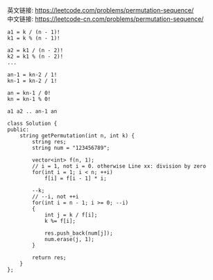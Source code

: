 
英文链接: https://leetcode.com/problems/permutation-sequence/  
中文链接: https://leetcode-cn.com/problems/permutation-sequence/

```
a1 = k / (n - 1)!  
k1 = k % (n - 1)!

a2 = k1 / (n - 2)!  
k2 = k1 % (n - 2)!  
...

an-1 = kn-2 / 1!  
kn-1 = kn-2 / 1!

an = kn-1 / 0!  
kn = kn-1 % 0! 

a1 a2 .. an-1 an
```


```
class Solution {
public:
    string getPermutation(int n, int k) {
        string res;
        string num = "123456789";

        vector<int> f(n, 1);
        // i = 1, not i = 0. otherwise Line xx: division by zero
        for(int i = 1; i < n; ++i)
            f[i] = f[i - 1] * i;

        --k;
        // --i, not ++i
        for(int i = n - 1; i >= 0; --i)
        {
            int j = k / f[i];
            k %= f[i];

            res.push_back(num[j]);
            num.erase(j, 1);
        }

        return res;      
    }
};
```
